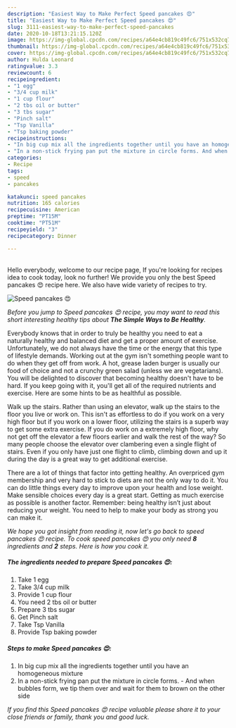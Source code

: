 ```yaml
---
description: "Easiest Way to Make Perfect Speed pancakes 😍"
title: "Easiest Way to Make Perfect Speed pancakes 😍"
slug: 3111-easiest-way-to-make-perfect-speed-pancakes
date: 2020-10-18T13:21:15.120Z
image: https://img-global.cpcdn.com/recipes/a64e4cb819c49fc6/751x532cq70/speed-pancakes-😍-recipe-main-photo.jpg
thumbnail: https://img-global.cpcdn.com/recipes/a64e4cb819c49fc6/751x532cq70/speed-pancakes-😍-recipe-main-photo.jpg
cover: https://img-global.cpcdn.com/recipes/a64e4cb819c49fc6/751x532cq70/speed-pancakes-😍-recipe-main-photo.jpg
author: Hulda Leonard
ratingvalue: 3.3
reviewcount: 6
recipeingredient:
- "1 egg"
- "3/4 cup milk"
- "1 cup flour"
- "2 tbs oil or butter"
- "3 tbs sugar"
- "Pinch salt"
- "Tsp Vanilla"
- "Tsp baking powder"
recipeinstructions:
- "In big cup mix all the ingredients together until you have an homogeneous mixture"
- "In a non-stick frying pan put the mixture in circle forms. And when bubbles form, we tip them over and wait for them to brown on the other side"
categories:
- Recipe
tags:
- speed
- pancakes

katakunci: speed pancakes 
nutrition: 165 calories
recipecuisine: American
preptime: "PT15M"
cooktime: "PT51M"
recipeyield: "3"
recipecategory: Dinner

---
```

<br>
Hello everybody, welcome to our recipe page, If you're looking for recipes idea to cook today, look no further! We provide you only the best Speed pancakes 😍 recipe here. We also have wide variety of recipes to try.
<br>


![Speed pancakes 😍](https://img-global.cpcdn.com/recipes/a64e4cb819c49fc6/751x532cq70/speed-pancakes-😍-recipe-main-photo.jpg)

<i>Before you jump to Speed pancakes 😍 recipe, you may want to read this short interesting healthy tips about <strong>The Simple Ways to Be Healthy</strong>.</i>

Everybody knows that in order to truly be healthy you need to eat a naturally healthy and balanced diet and get a proper amount of exercise. Unfortunately, we do not always have the time or the energy that this type of lifestyle demands. Working out at the gym isn't something people want to do when they get off from work. A hot, grease laden burger is usually our food of choice and not a crunchy green salad (unless we are vegetarians). You will be delighted to discover that becoming healthy doesn't have to be hard. If you keep going with it, you'll get all of the required nutrients and exercise. Here are some hints to be as healthful as possible.

Walk up the stairs. Rather than using an elevator, walk up the stairs to the floor you live or work on. This isn't as effortless to do if you work on a very high floor but if you work on a lower floor, utilizing the stairs is a superb way to get some extra exercise. If you do work on a extremely high floor, why not get off the elevator a few floors earlier and walk the rest of the way? So many people choose the elevator over clambering even a single flight of stairs. Even if you only have just one flight to climb, climbing down and up it during the day is a great way to get additional exercise. 

There are a lot of things that factor into getting healthy. An overpriced gym membership and very hard to stick to diets are not the only way to do it. You can do little things every day to improve upon your health and lose weight. Make sensible choices every day is a great start. Getting as much exercise as possible is another factor. Remember: being healthy isn’t just about reducing your weight. You need to help to make your body as strong you can make it. 


<i>We hope you got insight from reading it, now let's go back to speed pancakes 😍 recipe. To cook speed pancakes 😍 you only need <strong>8</strong> ingredients and <strong>2</strong> steps. Here is how you cook it.
</i>

##### The ingredients needed to prepare Speed pancakes 😍:

1. Take 1 egg
1. Take 3/4 cup milk
1. Provide 1 cup flour
1. You need 2 tbs oil or butter
1. Prepare 3 tbs sugar
1. Get Pinch salt
1. Take Tsp Vanilla
1. Provide Tsp baking powder


##### Steps to make Speed pancakes 😍:

1. In big cup mix all the ingredients together until you have an homogeneous mixture
1. In a non-stick frying pan put the mixture in circle forms. - And when bubbles form, we tip them over and wait for them to brown on the other side


<i>If you find this Speed pancakes 😍 recipe valuable please share it to your close friends or family, thank you and good luck.</i>
